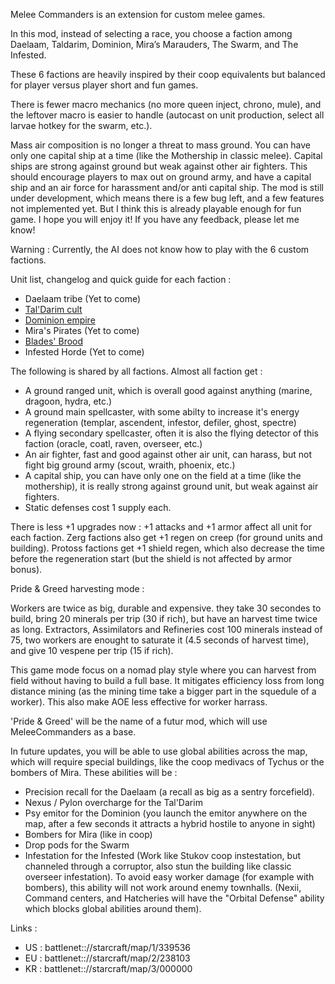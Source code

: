 Melee Commanders is an extension for custom melee games.

In this mod, instead of selecting a race, you choose a faction among Daelaam, Taldarim, Dominion, Mira’s Marauders, The Swarm, and The Infested.

These 6 factions are heavily inspired by their coop equivalents but balanced for player versus player short and fun games.

There is fewer macro mechanics (no more queen inject, chrono, mule), and the leftover macro is easier to handle (autocast on unit production, select all larvae hotkey for the swarm, etc.).

Mass air composition is no longer a threat to mass ground. You can have only one capital ship at a time (like the Mothership in classic melee). Capital ships are strong against ground but weak against other air fighters. This should encourage players to max out on ground army, and have a capital ship and an air force for harassment and/or anti capital ship.
The mod is still under development, which means there is a few bug left, and a few features not implemented yet. But I think this is already playable enough for fun game.
I hope you will enjoy it! If you have any feedback, please let me know!

Warning :
Currently, the AI does not know how to play with the 6 custom factions.


Unit list, changelog and quick guide for each faction :

- Daelaam tribe (Yet to come)
- [Tal'Darim cult](TalDarim/)
- [Dominion empire](Dominion/)
- Mira's Pirates (Yet to come)
- [Blades' Brood](Swarm/)
- Infested Horde (Yet to come)

The following is shared by all factions. Almost all faction get :

- A ground ranged unit, which is overall good against anything (marine, dragoon, hydra, etc.)
- A ground main spellcaster, with some abilty to increase it's energy regeneration (templar, ascendent, infestor, defiler, ghost, spectre)
- A flying secondary spellcaster, often it is also the flying detector of this faction (oracle, coatl, raven, overseer, etc.)
- An air fighter, fast and good against other air unit, can harass, but not fight big ground army (scout, wraith, phoenix, etc.)
- A capital ship, you can have only one on the field at a time (like the mothership), it is really strong against ground unit, but weak against air fighters.
- Static defenses cost 1 supply each.

There is less +1 upgrades now : +1 attacks and +1 armor affect all unit for each faction. Zerg factions also get +1 regen on creep (for ground units and building). Protoss factions get +1 shield regen, which also decrease the time before the regeneration start (but the shield is not affected by armor bonus).

Pride & Greed harvesting mode :

Workers are twice as big, durable and expensive. they take 30 secondes to build, bring 20 minerals per trip (30 if rich), but have an harvest time twice as long. Extractors, Assimilators and Refineries cost 100 minerals instead of 75, two workers are enought to saturate it (4.5 seconds of harvest time), and give 10 vespene per trip (15 if rich).

This game mode focus on a nomad play style where you can harvest from field without having to build a full base. It mitigates efficiency loss from long distance mining (as the mining time take a bigger part in the squedule of a worker). This also make AOE less effective for worker harrass.

'Pride & Greed' will be the name of a futur mod, which will use MeleeCommanders as a base.


In future updates, you will be able to use global abilities across the map, which will require special buildings, like the coop medivacs of Tychus or the bombers of Mira. These abilities will be :
- Precision recall for the Daelaam (a recall as big as a sentry forcefield).
- Nexus / Pylon overcharge for the Tal'Darim
- Psy emitor for the Dominion (you launch the emitor anywhere on the map, after a few seconds it attracts a hybrid hostile to anyone in sight)
- Bombers for Mira (like in coop)
- Drop pods for the Swarm
- Infestation for the Infested (Work like Stukov coop instestation, but channeled through a corruptor, also stun the building like classic overseer infestation).
To avoid easy worker damage (for example with bombers), this ability will not work around enemy townhalls. (Nexii, Command centers, and Hatcheries will have the "Orbital Defense" ability which blocks global abilities around them).



Links :
- US : battlenet:://starcraft/map/1/339536
- EU : battlenet:://starcraft/map/2/238103
- KR : battlenet:://starcraft/map/3/000000
